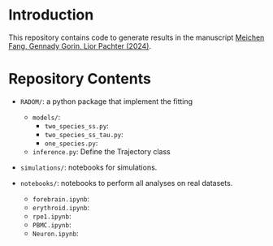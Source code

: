 # Introduction
This repository contains code to generate results in the manuscript [Meichen Fang, Gennady Gorin, Lior Pachter (2024)](https:).

# Repository Contents
 
* `RADOM/`: a python package that implement the fitting
  * `models/`: 
    * `two_species_ss.py`:
    * `two_species_ss_tau.py`: 
    * `one_species.py`: 
  * `inference.py`: Define the Trajectory class

* `simulations/`: notebooks for simulations.

* `notebooks/`: notebooks to perform all analyses on real datasets.
  * `forebrain.ipynb`:
  * `erythroid.ipynb`:
  * `rpe1.ipynb`:
  * `PBMC.ipynb`:
  * `Neuron.ipynb`:
